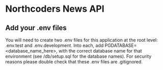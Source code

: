 # Northcoders News API

## Add your .env files

You will need to create two .env files for this application at the root level: .env.test and .env.development. Into each, add PGDATABASE=<database_name_here>, with the correct database name for that environment (see /db/setup.sql for the database names). For security reasons please double check that these .env files are .gitignored.

